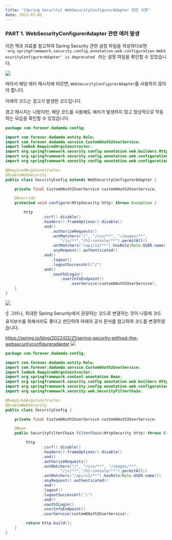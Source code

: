 ```yaml
---
title: "[Spring Security] WebSecurityConfigurerAdapter 관련 사항"
date: 2023-07-01
---
```


### PART 1. WebSecurityConfigurerAdapter 관련 에러 발생

이전 책과 자료를 참고하여 Spring Security 관련 설정 파일을 작성하다보면 `'org.springframework.security.config.annotation.web.configuration.WebSecurityConfigurerAdapter' is deprecated ` 라는 설정 파일을 확인할 수 있었습니다.

![](https://velog.velcdn.com/images/da_na/post/d44557ac-f174-4e1b-b077-97ee449eb556/image.png)

따라서 해당 에러 메시지에 따르면, `WebSecurityConfigurerAdapter`를 사용하지 않아야 합니다.

아래의 코드는 경고가 발생한 코드입니다.

경고 메시지는 나왔지만, 해당 코드를 사용해도 에러가 발생하지 않고 정상적으로 작동하는 모습을 확인할 수 있었습니다.


```java
package com.forever.dadamda.config;

import com.forever.dadamda.entity.Role;
import com.forever.dadamda.service.CustomOAuth2UserService;
import lombok.RequiredArgsConstructor;
import org.springframework.security.config.annotation.web.builders.HttpSecurity;
import org.springframework.security.config.annotation.web.configuration.EnableWebSecurity;
import org.springframework.security.config.annotation.web.configuration.WebSecurityConfigurerAdapter;

@RequiredArgsConstructor
@EnableWebSecurity
public class SecurityConfig extends WebSecurityConfigurerAdapter {

    private final CustomOAuth2UserService customOAuth2UserService;

    @Override
    protected void configure(HttpSecurity http) throws Exception {

        http
                .csrf().disable()
                .headers().frameOptions().disable()
                .and()
                    .authorizeRequests()
                    .antMatchers("/", "/css/**", "/images/**",
                        "/js/**","/h2-console/**").permitAll()
                    .antMatchers("/api/v1/**").hasRole(Role.USER.name())
                    .anyRequest().authenticated()
                .and()
                    .logout()
                    .logoutSuccessUrl("/")
                .and()
                    .oauth2Login()
                        .userInfoEndpoint()
                            .userService(customOAuth2UserService);
    }
}
```
![](https://velog.velcdn.com/images/da_na/post/4fc49b2d-bafe-44ab-b0ff-0a52afdfeed5/image.png)

☝️ 그러나, 최대한 Spring Security에서 권장하는 코드로 변경하는 것이 나중에 코드 유지보수를 위해서라도 좋다고 판단하여 아래의 공식 문서를 참고하여 코드를 변경하였습니다.

https://spring.io/blog/2022/02/21/spring-security-without-the-websecurityconfigureradapter
![](https://velog.velcdn.com/images/da_na/post/f27afcf1-3785-4d5f-842b-9c096a3325d9/image.png)

```java
package com.forever.dadamda.config;

import com.forever.dadamda.entity.Role;
import com.forever.dadamda.service.CustomOAuth2UserService;
import lombok.RequiredArgsConstructor;
import org.springframework.context.annotation.Bean;
import org.springframework.security.config.annotation.web.builders.HttpSecurity;
import org.springframework.security.config.annotation.web.configuration.EnableWebSecurity;
import org.springframework.security.web.SecurityFilterChain;

@RequiredArgsConstructor
@EnableWebSecurity
public class SecurityConfig {

    private final CustomOAuth2UserService customOAuth2UserService;

    @Bean
    public SecurityFilterChain filterChain(HttpSecurity http) throws Exception {

         http
                .csrf().disable()
                .headers().frameOptions().disable()
                .and()
                .authorizeRequests()
                .antMatchers("/", "/css/**", "/images/**",
                        "/js/**","/h2-console/**").permitAll()
                .antMatchers("/api/v1/**").hasRole(Role.USER.name())
                .anyRequest().authenticated()
                .and()
                .logout()
                .logoutSuccessUrl("/")
                .and()
                .oauth2Login()
                .userInfoEndpoint()
                .userService(customOAuth2UserService);

         return http.build();
    }
}
```
